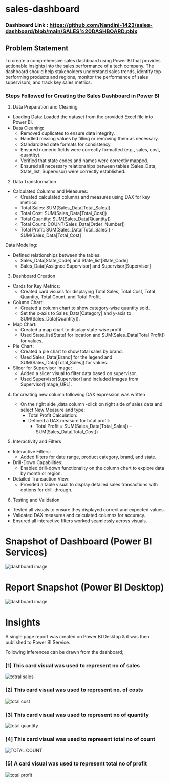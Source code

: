 # sales-dashboard

### Dashboard Link : https://github.com/Nandini-1423/sales-dashboard/blob/main/SALES%20DASHBOARD.pbix

## Problem Statement

To create a comprehensive sales dashboard using Power BI that provides actionable insights into the sales performance of a tech company. The dashboard should help stakeholders understand sales trends, identify top-performing products and regions, monitor the performance of sales supervisors, and track key sales metrics.

### Steps Followed for Creating the Sales Dashboard in Power BI

1. Data Preparation and Cleaning
- Loading Data: Loaded the dataset from the provided Excel file 
   into Power BI.
- Data Cleaning:
  - Removed duplicates to ensure data integrity.
  - Handled missing values by filling or removing them as 
     necessary.
  - Standardized date formats for consistency.
  - Ensured numeric fields were correctly formatted (e.g., sales, 
    cost, quantity).
  - Verified that state codes and names were correctly mapped.
  - Ensured all necessary relationships between tables 
       (Sales_Data, State_list, Supervisor) were correctly 
     established.
    
2. Data Transformation
- Calculated Columns and Measures:
  - Created calculated columns and measures using DAX for key metrics:
   - Total Sales: SUM(Sales_Data[Total_Sales])
   - Total Cost: SUM(Sales_Data[Total_Cost])
   - Total Quantity: SUM(Sales_Data[Quantity])
   - Total Count: COUNT(Sales_Data[Order_Number])
   - Total Profit: SUM(Sales_Data[Total_Sales]) - 
       SUM(Sales_Data[Total_Cost]
    
 Data Modeling:
 - Defined relationships between the tables:
   - Sales_Data[State_Code] and State_list[State_Code]
   - Sales_Data[Assigned Supervisor] and Supervisor[Supervisor]
  

3. Dashboard Creation
  - Cards for Key Metrics:
    - Created card visuals for displaying Total Sales, Total Cost, Total Quantity, Total Count, and Total Profit.
  - Column Chart:
    - Created a column chart to show category-wise quantity sold.
    - Set the x-axis to Sales_Data[Category] and y-axis to SUM(Sales_Data[Quantity]).
  - Map Chart:
    - Created a map chart to display state-wise profit.
    - Used State_list[State] for location and SUM(Sales_Data[Total Profit]) for values.
  - Pie Chart:
    - Created a pie chart to show total sales by brand.
    - Used Sales_Data[Brand] for the legend and SUM(Sales_Data[Total_Sales]) for values.
  - Slicer for Supervisor Image:
    - Added a slicer visual to filter data based on supervisor.
    - Used Supervisor[Supervisor] and included images from Supervisor[Image_URL].
     
4. for creating new column following DAX expression was written
   - On the right side ,data column -click on right side of sales data and select New Measure and type:
     - Total Profit Calculation:
     -  Defined a DAX measure for total profit:
        - Total Profit = SUM(Sales_Data[Total_Sales]) - SUM(Sales_Data[Total_Cost])

5. Interactivity and Filters
- Interactive Filters:
  - Added filters for date range, product category, brand, and state.
- Drill-Down Capabilities:
  - Enabled drill-down functionality on the column chart to explore data by month or region.
- Detailed Transaction View:
  - Provided a table visual to display detailed sales transactions with options for drill-through.
    
6. Testing and Validation
  - Tested all visuals to ensure they displayed correct and expected values.
  - Validated DAX measures and calculated columns for accuracy.
  - Ensured all interactive filters worked seamlessly across visuals.

# Snapshot of Dashboard (Power BI Services)
 
![dashboard image](https://github.com/user-attachments/assets/9e8c6b22-caf7-474b-ab4d-07953fe15528)

# Report Snapshot (Power BI Desktop)

![dashboard image](https://github.com/user-attachments/assets/19171430-263e-42b6-8b94-49fb49f00449)

# Insights

A single page report was created on Power BI Desktop & it was then published to Power BI Service.

Following inferences can be drawn from the dashboard;

### [1] This card visual was used to represent no of sales 
![totral sales](https://github.com/user-attachments/assets/717f9343-3d4a-415a-b417-aa86e982150a)

### [2] This card visual was used to represent no. of costs
![total cost](https://github.com/user-attachments/assets/269e6b95-b49d-4447-9926-792f722ee72c)

### [3] This card visual was used to represent no of quantity 
![total quantity](https://github.com/user-attachments/assets/dc776758-a504-403c-88e3-2d54e6d470e7)

### [4] This card visual was used to represent total no of count
![TOTAL COUNT](https://github.com/user-attachments/assets/20bc6cca-8b0c-4787-b0d3-c21b7d5b5ca7)

### [5] A card visual was used to represent  total no of profit
![total profit](https://github.com/user-attachments/assets/8b5dba41-b693-4f10-ba5f-9fcc055fbc46)

